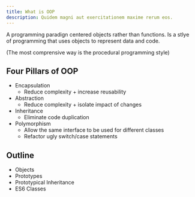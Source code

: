 ```yaml
---
title: What is OOP
description: Quidem magni aut exercitationem maxime rerum eos.
---
```


A programming paradign centered objects rather than functions.
Is a stlye of programming that uses objects to represent data and code.

(The most comprensive way is the procedural programming style)

## Four Pillars of OOP

- Encapsulation
  - Reduce complexity + increase reusability
- Abstraction
  - Reduce complexity + isolate impact of changes
- Inheritance
  - Eliminate code duplication
- Polymorphism
  - Allow the same interface to be used for different classes
  - Refactor ugly switch/case statements

## Outline

- Objects
- Prototypes
- Prototypical Inheritance
- ES6 Classes
